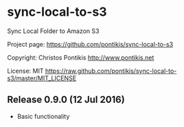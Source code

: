 sync-local-to-s3
================

Sync Local Folder to Amazon S3

Project page: https://github.com/pontikis/sync-local-to-s3

Copyright: Christos Pontikis http://www.pontikis.net 

License: MIT https://raw.github.com/pontikis/sync-local-to-s3/master/MIT_LICENSE

Release 0.9.0 (12 Jul 2016)
---------------------------
* Basic functionality
